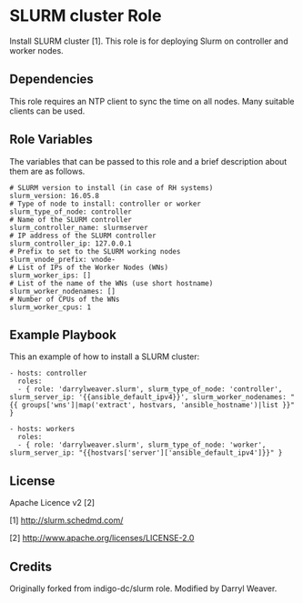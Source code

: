 SLURM cluster Role 
=======================

Install SLURM cluster [1]. This role is for deploying Slurm on controller and worker nodes.

Dependencies
------------

This role requires an NTP client to sync the time on all nodes.  Many suitable clients can be used.

Role Variables
--------------

The variables that can be passed to this role and a brief description about them are as follows.

	# SLURM version to install (in case of RH systems)
	slurm_version: 16.05.8
	# Type of node to install: controller or worker
	slurm_type_of_node: controller
	# Name of the SLURM controller
	slurm_controller_name: slurmserver
	# IP address of the SLURM controller
	slurm_controller_ip: 127.0.0.1
	# Prefix to set to the SLURM working nodes
	slurm_vnode_prefix: vnode-
	# List of IPs of the Worker Nodes (WNs)
	slurm_worker_ips: []
	# List of the name of the WNs (use short hostname)
	slurm_worker_nodenames: []
	# Number of CPUs of the WNs
	slurm_worker_cpus: 1

Example Playbook
----------------

This an example of how to install a SLURM cluster:

    - hosts: controller
      roles:
      - { role: 'darrylweaver.slurm', slurm_type_of_node: 'controller', slurm_server_ip: '{{ansible_default_ipv4}}', slurm_worker_nodenames: "{{ groups['wns']|map('extract', hostvars, 'ansible_hostname')|list }}" }

    - hosts: workers
      roles:
      - { role: 'darrylweaver.slurm', slurm_type_of_node: 'worker', slurm_server_ip: "{{hostvars['server']['ansible_default_ipv4']}}" }

License
-------

Apache Licence v2 [2]

[1] http://slurm.schedmd.com/

[2] http://www.apache.org/licenses/LICENSE-2.0

Credits
-------

Originally forked from indigo-dc/slurm role.
Modified by Darryl Weaver.

